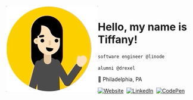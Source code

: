 <img src="https://raw.githubusercontent.com/tiffwong/tiffwong/master/tiffwong.gif" align="left">

# Hello, my name is Tiffany!

`software engineer @linode`

`alumni @drexel`

:round_pushpin: Philadelphia, PA

<a href="https://tiffwong.github.io/"><img src="https://img.shields.io/badge/website-%23E4405F.svg?&style=for-the-badge&logo=github&logoColor=white&color=333333" alt="Website"/></a>&nbsp;
<a href="https://www.linkedin.com/in/tffwng/"><img src="https://img.shields.io/badge/linkedin-%23E4405F.svg?&style=for-the-badge&logo=linkedin&logoColor=white&color=333333" alt="LinkedIn"/></a>&nbsp;
<a href="https://codepen.io/tiffwong/"><img src="https://img.shields.io/badge/codepen-%23E4405F.svg?&style=for-the-badge&logo=codepen&logoColor=white&color=333333" alt="CodePen"/></a>
